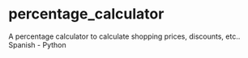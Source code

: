 # percentage_calculator
A percentage calculator to calculate shopping prices, discounts, etc.. Spanish - Python
